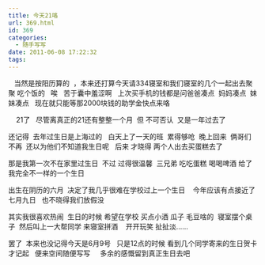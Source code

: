 ```yaml
---
title: 今天21咯
url: 369.html
id: 369
categories:
  - 随手写写
date: 2011-06-08 17:22:32
tags:
---
```


   当然是按阳历算的  ，本来还打算今天请334寝室和我们寝室的几个一起出去聚聚 吃个饭的   唉   苦于囊中羞涩啊   上次买手机的钱都是问爸爸凑点  妈妈凑点  妹妹凑点   现在就只能等那2000块钱的助学金快点来咯

    21了   尽管离真正的21还有整整一个月  但 不可否认  又是一年过去了  

还记得  去年过生日是上海过的   白天上了一天的班  累得够呛  晚上回来  俩哥们不再  还以为他们不知道我生日呢   后来 才晓得 两个人出去买蛋糕去了

那是我第一次不在家里过生日  不过 过得很温馨  三兄弟 吃吃蛋糕 喝喝啤酒 给了我完全不一样的一个生日   

出生在阴历的六月  决定了我几乎很难在学校过上一个生日    今年应该有点接近了 七月九日   也不晓得我们放假没  

其实我很喜欢热闹  生日的时候 希望在学校 买点小酒 瓜子 毛豆啥的  寝室摆个桌子  然后叫上一大帮同学 来寝室拼酒    开开玩笑 扯扯淡……

罢了  本来也没记得今天是6月9号   只是12点的时候 看到几个同学寄来的生日贺卡 才记起   便来空间随便写写     多余的感慨留到真正生日去吧